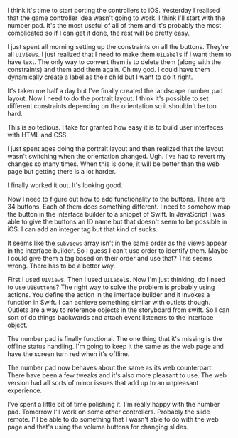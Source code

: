 I think it's time to start porting the controllers to iOS. Yesterday I realised
that the game controller idea wasn't going to work. I think I'll start with the
number pad. It's the most useful of all of them and it's probably the most
complicated so if I can get it done, the rest will be pretty easy.

I just spent all morning setting up the constraints on all the buttons. They're
all `UIView`s. I just realized that I need to make them `UILabel`s if I want
them to have text. The only way to convert them is to delete them (along with
the constraints) and them add them again. Oh my god. I could have them
dynamically create a label as their child but I want to do it right.

It's taken me half a day but I've finally created the landscape number pad
layout. Now I need to do the portrait layout. I think it's possible to set
different constraints depending on the orientation so it shouldn't be too hard.

This is so tedious. I take for granted how easy it is to build user interfaces
with HTML and CSS.

I just spent ages doing the portrait layout and then realized that the layout
wasn't switching when the orientation changed. Ugh. I've had to revert my
changes so many times. When this is done, it will be better than the web page
but getting there is a lot harder.

I finally worked it out. It's looking good.

Now I need to figure out how to add functionality to the buttons. There are 34
buttons. Each of them does something different. I need to somehow map the button
in the interface builder to a snippet of Swift. In JavaScript I was able to give
the buttons an ID name but that doesn't seem to be possible in iOS. I can add an
integer tag but that kind of sucks.

It seems like the `subviews` array isn't in the same order as the views appear
in the interface builder. So I guess I can't use order to identify them. Maybe I
could give them a tag based on their order and use that? This seems wrong. There
has to be a better way.

First I used `UIView`s. Then I used `UILabel`s. Now I'm just thinking, do I need
to use `UIButton`s? The right way to solve the problem is probably using
actions. You define the action in the interface builder and it invokes a
function in Swift. I can achieve something similar with outlets though. Outlets
are a way to reference objects in the storyboard from swift. So I can sort of do
things backwards and attach event listeners to the interface object.

The number pad is finally functional. The one thing that it's missing is the
offline status handling. I'm going to keep it the same as the web page and have
the screen turn red when it's offline.

The number pad now behaves about the same as its web counterpart. There have
been a few tweaks and it's also more pleasant to use. The web version had all
sorts of minor issues that add up to an unpleasant experience.

I've spent a little bit of time polishing it. I'm really happy with the number
pad. Tomorrow I'll work on some other controllers. Probably the slide remote.
I'll be able to do something that I wasn't able to do with the web page and
that's using the volume buttons for changing slides.

